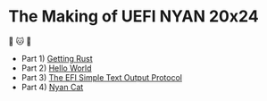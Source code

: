# The Making of UEFI NYAN 20x24

:crab: :cat: :crab:

* Part 1) [Getting Rust](getting_rust/)
* Part 2) [Hello World](hello_world/)
* Part 3) [The EFI Simple Text Output Protocol](efi_simple_text_output_protocol/)
* Part 4) [Nyan Cat](drawing_nyan/)

